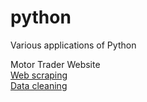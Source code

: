 # python
Various applications of Python

Motor Trader Website  
[Web scraping](https://github.com/afiffitri-amin/python/blob/master/scrape/motor-trader/01%20scraping.ipynb)  
[Data cleaning](https://github.com/afiffitri-amin/python/blob/master/scrape/motor-trader/02%20cleaning.ipynb)  
